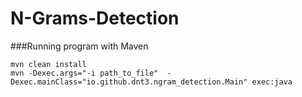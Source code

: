 # N-Grams-Detection


###Running program with Maven

```
mvn clean install
mvn -Dexec.args="-i path_to_file"  -Dexec.mainClass="io.github.dnt3.ngram_detection.Main" exec:java
```
